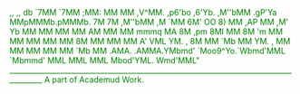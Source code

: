 <font color="green">
,,                                            ,,  
      db                           `7MM                                          `7MM  
     ;MM:                            MM                                            MM  
    ,V^MM.    ,p6'bo   ,6'Yb.   ,M''bMM  .gP'Ya   MMpMMMb.pMMMb.  7M    7M    ,M''bMM
   ,M  `MM   6M'  OO  8)   MM ,AP    MM ,M'   Yb  MM    MM    MM  MM    AM  MM     MM
   mmmq  MA  8M      ,pm   8MI MM    8M 'm MM MM  MM    MM    MM  8M    MM  MM     MM
  A'     VML YM.    , 8M   MM `Mb    MM YM.    ,  MM    MM    MM  MM    MM  `Mb    MM  
.AMA.   .AMMA.YMbmd'  `Moo9^Yo.`Wbmd'MML `Mbmmd'  MML   MML   MML  Mbod'YML.   Wmd'MML"          
_______________________________________________________________________________________
                                                               A part of Academud Work.</font>
 
